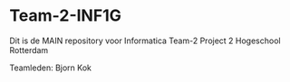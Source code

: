 # Team-2-INF1G
Dit is de MAIN repository voor Informatica Team-2 Project 2 Hogeschool Rotterdam

Teamleden:
Bjorn Kok 
